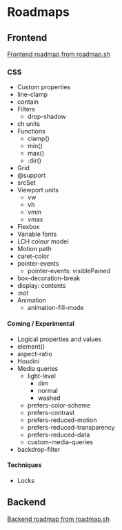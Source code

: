 # Roadmaps

## Frontend

[Frontend roadmap from roadmap.sh](https://roadmap.sh/frontend)

### CSS

- Custom properties
- line-clamp
- contain
- Filters
  - drop-shadow
- ch units
- Functions
  - clamp()
  - min()
  - max()
  - :dir()
- Grid
- @support
- srcSet
- Viewport units
  - vw
  - vh
  - vmin
  - vmax
- Flexbox
- Variable fonts
- LCH colour model
- Motion path
- caret-color
- pointer-events
  - pointer-events: visiblePained
- box-decoration-break
- display: contents
- :not
- Animation
  - animation-fill-mode


#### Coming / Experimental

- Logical properties and values
- element()
- aspect-ratio
- Houdini
- Media queries
  - light-level
    - dim
    - normal
    - washed
  - prefers-color-scheme
  - prefers-contrast
  - prefers-reduced-motion
  - prefers-reduced-transparency
  - prefers-reduced-data
  - custom-media-queries
- backdrop-filter


#### Techniques

- Locks

## Backend

[Backend roadmap from roadmap.sh](https://roadmap.sh/backend)


